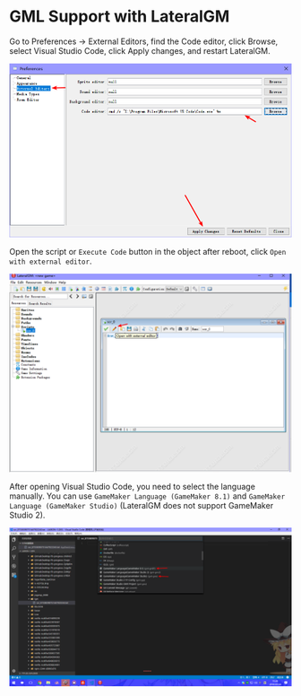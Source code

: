 # GML Support with LateralGM

Go to Preferences -> External Editors, find the Code editor, click Browse, select Visual Studio Code, click Apply changes, and restart LateralGM.

![](../assets/docsimage/12.png)

Open the script or `Execute Code` button in the object after reboot, click `Open with external editor`.

![](../assets/docsimage/14.png)

After opening Visual Studio Code, you need to select the language manually. You can use `GameMaker Language (GameMaker 8.1)` and `GameMaker Language (GameMaker Studio)` (LateralGM does not support GameMaker Studio 2).

![](../assets/docsimage/13.png)
